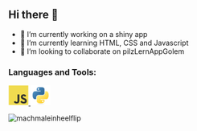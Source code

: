 ## Hi there 👋

- 🔭 I’m currently working on a shiny app
- 🌱 I’m currently learning HTML, CSS and Javascript
- 👯 I’m looking to collaborate on pilzLernAppGolem


<h3 align="left">Languages and Tools:</h3>
<p align="left"> <a href="https://developer.mozilla.org/en-US/docs/Web/JavaScript" target="_blank" rel="noreferrer"> <img src="https://raw.githubusercontent.com/devicons/devicon/master/icons/javascript/javascript-original.svg" alt="javascript" width="40" height="40"/> </a> <a href="https://www.python.org" target="_blank" rel="noreferrer"> <img src="https://raw.githubusercontent.com/devicons/devicon/master/icons/python/python-original.svg" alt="python" width="40" height="40"/> </a> </p>

<p><img align="left" src="https://github-readme-stats.vercel.app/api/top-langs?username=machmaleinheelflip&show_icons=true&locale=en&layout=compact" alt="machmaleinheelflip" /></p>

